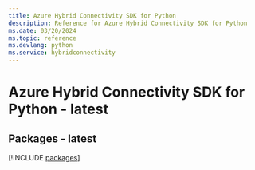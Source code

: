 ```yaml
---
title: Azure Hybrid Connectivity SDK for Python
description: Reference for Azure Hybrid Connectivity SDK for Python
ms.date: 03/20/2024
ms.topic: reference
ms.devlang: python
ms.service: hybridconnectivity
---
```

# Azure Hybrid Connectivity SDK for Python - latest
## Packages - latest
[!INCLUDE [packages](hybrid-connectivity-index.md)]